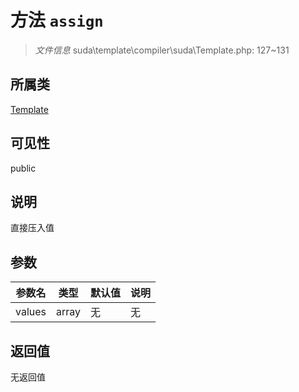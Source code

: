 # 方法 `assign`

> *文件信息* suda\template\compiler\suda\Template.php: 127~131

## 所属类 

[Template](../Template.md)

## 可见性

 public 

## 说明

直接压入值

## 参数


| 参数名 | 类型 | 默认值 | 说明 |
|--------|-----|-------|-------|
| values |  array | 无 | 无 |



## 返回值

无返回值
